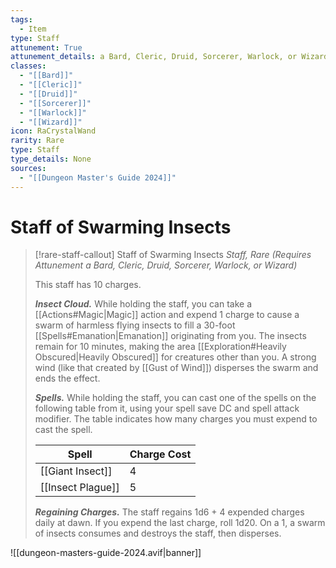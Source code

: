 ```yaml
---
tags:
  - Item
type: Staff
attunement: True
attunement_details: a Bard, Cleric, Druid, Sorcerer, Warlock, or Wizard
classes:
  - "[[Bard]]"
  - "[[Cleric]]"
  - "[[Druid]]"
  - "[[Sorcerer]]"
  - "[[Warlock]]"
  - "[[Wizard]]"
icon: RaCrystalWand
rarity: Rare
type: Staff
type_details: None
sources: 
  - "[[Dungeon Master's Guide 2024]]"
---
```

# Staff of Swarming Insects
>[!rare-staff-callout] Staff of Swarming Insects
>_Staff, Rare (Requires Attunement a Bard, Cleric, Druid, Sorcerer, Warlock, or Wizard)_
>
>This staff has 10 charges.
>
>**_Insect Cloud._** While holding the staff, you can take a [[Actions#Magic\|Magic]] action and expend 1 charge to cause a swarm of harmless flying insects to fill a 30-foot [[Spells#Emanation\|Emanation]] originating from you. The insects remain for 10 minutes, making the area [[Exploration#Heavily Obscured\|Heavily Obscured]] for creatures other than you. A strong wind (like that created by [[Gust of Wind]]) disperses the swarm and ends the effect.
>
>**_Spells._** While holding the staff, you can cast one of the spells on the following table from it, using your spell save DC and spell attack modifier. The table indicates how many charges you must expend to cast the spell.
>
>|Spell|Charge Cost|
>|---|---|
>|[[Giant Insect]]|4|
>|[[Insect Plague]]|5|
>
>**_Regaining Charges._** The staff regains 1d6 + 4 expended charges daily at dawn. If you expend the last charge, roll 1d20. On a 1, a swarm of insects consumes and destroys the staff, then disperses.
>


![[dungeon-masters-guide-2024.avif|banner]]